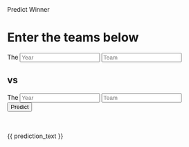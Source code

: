 <html>
    <head>Predict Winner</head>
    <body>
        <h1>Enter the teams below</h1>
        <form action="{{  url_for('predict')}}" method="post">
            <div>
                <label>The</label>
                <input type="text" name="year1" required="required" placeholder="Year">
                <input type="text" name="team1" required="required" placeholder="Team">
            </div>
            <h2>vs</h2>
            <div>
                <label>The</label>
                <input type="text" name="year2" required="required" placeholder="Year">
                <input type="text" name="team2" required="required" placeholder="Team">
            </div>
            <div>
                <button type="submit"> Predict</button>
            </div>
        </form>
        <br>
        <br>
        {{  prediction_text  }}
    </body>
</html>

